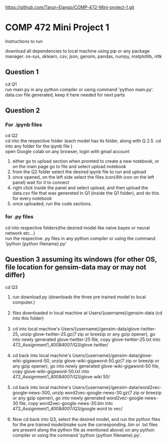 https://github.com/Tarun-Elango/COMP-472-Mini-project-1.git

# COMP 472 Mini Project 1 

Instructions to run 

download all dependencies to local machine using pip or any package manager.
os-sys, sklearn, csv, json, gensim, pandas, numpy, matplotlib, nltk


## Question 1
cd Q1 <br />
run main.py in any python compiler or using command 'python main.py'. <br />
data.csv file generated, keep it here needed for next parts <br />


## Question 2
 
### For .ipynb files<br />

cd Q2<br />
cd into the respective folder (each model has its folder, along with Q 2.5. cd into any folder for the ipynb file )<br />
open Google colab on any browser, login with gmail account<br />
1. either go to upload section when promted to create a new notebook, or on the main page go to file and select upload notebook <br />
2. from the Q2 folder select the desired ipynb file to run and upload<br />
3. once opened, on the left side select the files icon(4th icon on the left panel) wait for it to connect<br />
4. right click inside the panel and select upload, and then upload the data.csv file that was genereted in Q1 (inside the Q1 folder), and do this for every notebook <br />
5. once uploaded, run the code sections. <br />

### for .py files <br />
cd into respective folders(the desired model like naive bayes or neural network etc...)<br />
run the respective .py files in any python compiler or using the command 'python {python filename}.py'<br />


## Question 3 assuming its windows (for other OS, file location for gensim-data may or may not differ)
cd Q3<br />
1. run download.py (downloads the three pre trained model to local computer.)<br /> <br />
2. files downloaded in local machine at Users/{username}/gensim-data (cd into this folder)<br /> <br />
3. cd into local machine's Users/{username}/gensim-data/glove-twitter-25, unzip glove-twitter-25.gz(7 zip or breezip or any gzip opener), go into newly generated glove-twitter-25 file, copy glove-twitter-25.txt into 472_Assignment1_40084007/Q3/glove twitter/ <br /> <br />
4. cd back into local machine's Users/{username}/gensim-data/glove-wiki-gigaword-50, unzip glove-wiki-gigaword-50.gz(7 zip or breezip or any gzip opener), go into newly generated glove-wiki-gigaword-50 file, copy glove-wiki-gigaword-50.txt into 472_Assignment1_40084007/Q3/glove wiki 50/ <br /> <br />
5. cd back into local machine's Users/{username}/gensim-data/word2vec-google-news-300, unzip word2vec-google-news-30.gz(7 zip or breezip or any gzip opener), go into newly generated word2vec-google-news-30 file, copy word2vec-google-news-30.bin into 472_Assignment1_40084007/Q3/google word to vec/ <br /> <br />
6. Now cd back into Q3, select the desired model, and run the python files for the pre trained model(make sure the corresponding .bin or .txt files are present along the python file as mentioned above) on any python compiler or using the command 'python {python filename}.py'. 
